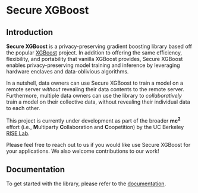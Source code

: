 # Secure XGBoost

## Introduction

**Secure XGBoost** is a privacy-preserving gradient boosting library based off the popular [XGBoost](https://github.com/dmlc/xgboost) project. In addition to offering the same efficiency, flexibility, and portability that vanilla XGBoost provides, Secure XGBoost enables privacy-preserving model training and inference by leveraging hardware enclaves and data-oblivious algorithms. 

In a nutshell, data owners can use Secure XGBoost to train a model on a remote server _without_ revealing their data contents to the remote server. Furthermore, multiple data owners can use the library to _collaboratively_ train a model on their collective data, without revealing their individual data to each other.

This project is currently under development as part of the broader **mc<sup>2</sup>** effort (i.e., **M**ultiparty **C**ollaboration and **C**oopetition) by the UC Berkeley [RISE Lab](https://rise.cs.berkeley.edu/).

Please feel free to reach out to us if you would like use Secure XGBoost for your applications. We also welcome contributions to our work!

## Documentation

To get started with the library, please refer to the [documentation](https://secure-xgboost.readthedocs.io/en/latest/).
